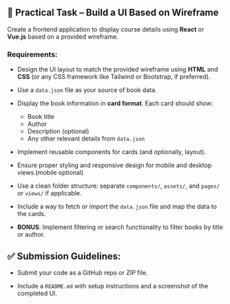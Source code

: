 ## 🎨 Practical Task – Build a UI Based on Wireframe

Create a frontend application to display course details using **React** or **Vue.js** based on a provided wireframe.

### Requirements:

- Design the UI layout to match the provided wireframe using **HTML** and **CSS** (or any CSS framework like Tailwind or Bootstrap, if preferred).

- Use a `data.json` file as your source of book data.

- Display the book information in **card format**. Each card should show:
  - Book title
  - Author
  - Description (optional)
  - Any other relevant details from `data.json`

- Implement reusable components for cards (and optionally, layout).

- Ensure proper styling and responsive design for mobile and desktop views.(mobile optional)

- Use a clean folder structure: separate `components/`, `assets/`, and `pages/` or `views/` if applicable.

- Include a way to fetch or import the `data.json` file and map the data to the cards.

- **BONUS**: Implement filtering or search functionality to filter books by title or author.

## ✅ Submission Guidelines:

- Submit your code as a GitHub repo or ZIP file.

- Include a `README.md` with setup instructions and a screenshot of the completed UI.
